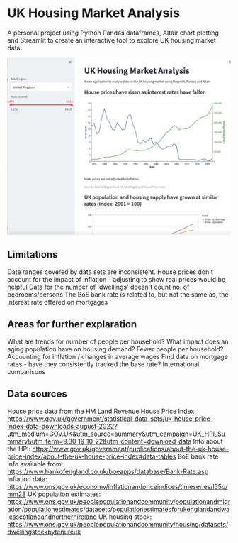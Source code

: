 # UK Housing Market Analysis
A personal project using Python Pandas dataframes, Altair chart plotting and Streamlit to create an interactive tool to explore UK housing market data.

![alt text](https://github.com/WorcestershireSource/housingAnalysis/blob/main/static/screenshot.jpeg)

## Limitations
Date ranges covered by data sets are inconsistent.
House prices don't account for the impact of inflation - adjusting to show real prices would be helpful
Data for the number of 'dwellings' doesn't count no. of bedrooms/persons
The BoE bank rate is related to, but not the same as, the interest rate offered on mortgages

## Areas for further explaration
What are trends for number of people per household? 
What impact does an aging population have on housing demand? Fewer people per household?
Accounting for inflation / changes in average wages
Find data on mortgage rates - have they consistently tracked the base rate?
International comparisons

## Data sources
House price data from the HM Land Revenue House Price Index: https://www.gov.uk/government/statistical-data-sets/uk-house-price-index-data-downloads-august-2022?utm_medium=GOV.UK&utm_source=summary&utm_campaign=UK_HPI_Summary&utm_term=9.30_19_10_22&utm_content=download_data
        Info about the HPI: https://www.gov.uk/government/publications/about-the-uk-house-price-index/about-the-uk-house-price-index#data-tables 
BoE bank rate info available from: https://www.bankofengland.co.uk/boeapps/database/Bank-Rate.asp
Inflation data: https://www.ons.gov.uk/economy/inflationandpriceindices/timeseries/l55o/mm23
UK population estimates: https://www.ons.gov.uk/peoplepopulationandcommunity/populationandmigration/populationestimates/datasets/populationestimatesforukenglandandwalesscotlandandnorthernireland
UK housing stock: https://www.ons.gov.uk/peoplepopulationandcommunity/housing/datasets/dwellingstockbytenureuk

